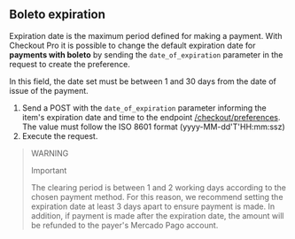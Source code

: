 ## Boleto expiration
 
Expiration date is the maximum period defined for making a payment. With Checkout Pro it is possible to change the default expiration date for **payments with boleto** by sending the `date_of_expiration` parameter in the request to create the preference.
 
In this field, the date set must be between 1 and 30 days from the date of issue of the payment.
 
1. Send a POST with the `date_of_expiration` parameter informing the item's expiration date and time to the endpoint [/checkout/preferences](https://www.mercadopago[FAKER][URL][DOMAIN]/developers/en/reference/preferences/_checkout_preferences/post). The value must follow the ISO 8601 format (yyyy-MM-dd'T'HH:mm:ssz)
2. Execute the request.
 
> WARNING
>
> Important
>
> The clearing period is between 1 and 2 working days according to the chosen payment method. For this reason, we recommend setting the expiration date at least 3 days apart to ensure payment is made. In addition, if payment is made after the expiration date, the amount will be refunded to the payer's Mercado Pago account.